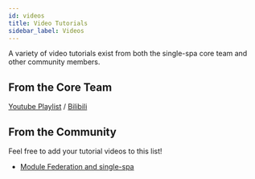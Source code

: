 ```yaml
---
id: videos
title: Video Tutorials
sidebar_label: Videos
---
```


A variety of video tutorials exist from both the single-spa core team and other community members.

## From the Core Team

[Youtube Playlist](https://www.youtube.com/playlist?list=PLLUD8RtHvsAOhtHnyGx57EYXoaNsxGrTU) / [Bilibili](https://space.bilibili.com/495254378)

## From the Community

Feel free to add your tutorial videos to this list!

- [Module Federation and single-spa](https://www.youtube.com/watch?v=wxnwPLLIJCY)